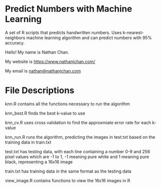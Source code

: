 # Predict Numbers with Machine Learning
A set of R scripts that predicts handwritten numbers. Uses k-nearest-neighbors machine learning algorithm and can predict numbers with 95% accuracy.

Hello! My name is Nathan Chan.

My website is https://www.nathanjchan.com/

My email is nathan@nathanjchan.com

# File Descriptions
knn.R contains all the functions necessary to run the algorithm

knn_best.R finds the best k-value to use

knn_cv.R uses cross validation to find the approxmiate error rate for each k-value

knn_run.R runs the algorithm, predicting the images in test.txt based on the training data in train.txt

test.txt has testing data, with each line containing a number 0-9 and 256 pixel values which are -1 to 1, -1 meaning pure white and 1 meaning pure black, representing a 16x16 image

train.txt has training data in the same format as the testing data

view_image.R contains functions to view the 16x16 images in R
